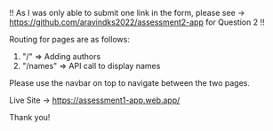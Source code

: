 !! As I was only able to submit one link in the form, please see -> https://github.com/aravindks2022/assessment2-app for Question 2 !!

Routing for pages are as follows:

1. "/" => Adding authors
2. "/names" => API call to display names

Please use the navbar on top to navigate between the two pages.

Live Site -> https://assessment1-app.web.app/

Thank you!